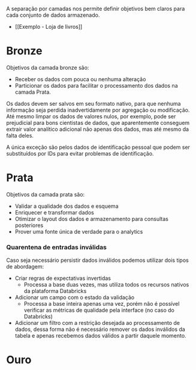 A separação por camadas nos permite definir objetivos bem claros para cada conjunto de dados armazenado.

- [[Exemplo - Loja de livros]]

# Bronze

Objetivos da camada bronze são:

- Receber os dados com pouca ou nenhuma alteração
- Particionar os dados para facilitar o processamento dos dados na camada Prata.

Os dados devem ser salvos em seu formato nativo, para que nenhuma informação seja perdida inadvertidamente por agregação ou modificação. Até mesmo limpar os dados de valores nulos, por exemplo, pode ser prejudicial para bons cientistas de dados, que aparentemente conseguem extrair valor analítico adicional não apenas dos dados, mas até mesmo da falta deles.

A única exceção são pelos dados de identificação pessoal que podem ser substituídos por IDs para evitar problemas de identificação.
# Prata

Objetivos da camada prata são:

- Validar a qualidade dos dados e esquema
- Enriquecer e transformar dados
- Otimizar o layout dos dados e armazenamento para consultas posteriores
- Prover uma fonte única de verdade para o analytics

### Quarentena de entradas inválidas

Caso seja necessário persistir dados inválidos podemos utilizar dois tipos de abordagem:
- Criar regras de expectativas invertidas
	- Processa a base duas vezes, mas utiliza todos os recursos nativos da plataforma Databricks
- Adicionar um campo com o estado da validação
	- Processa a base inteira apenas uma vez, porém não é possível verificar as métricas de qualidade pela interface (no caso do Databricks)
- Adicionar um filtro com a restrição desejada ao processamento de dados, dessa forma não é necessário remover os dados inválidos da tabela e apenas recebemos dados válidos a partir daquele momento.
# Ouro
